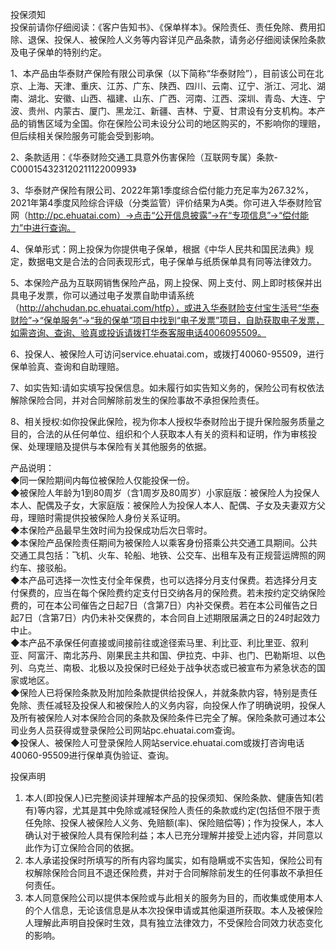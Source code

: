 投保须知  
投保前请你仔细阅读：《客户告知书》、《保单样本》。保险责任、责任免除、费用扣除、退保、投保人、被保险人义务等内容详见产品条款，请务必仔细阅读保险条款及电子保单的特别约定。

1、本产品由华泰财产保险有限公司承保（以下简称“华泰财险”），目前该公司在北京、上海、天津、重庆、江苏、广东、陕西、四川、云南、辽宁、浙江、河北、湖南、湖北、安徽、山西、福建、山东、广西、河南、江西、深圳、青岛、大连、宁波、贵州、内蒙古、厦门、黑龙江、新疆、吉林、宁夏、甘肃设有分支机构。本产品的销售区域为全国。你在保险公司未设分公司的地区购买的，不影响你的理赔，但后续相关保险服务可能会受到影响。

2、条款适用：《华泰财险交通工具意外伤害保险（互联网专属）条款-C00015432312021112200993》

3、华泰财产保险有限公司、2022年第1季度综合偿付能力充足率为267.32%，2021年第4季度风险综合评级（分类监管）评价结果为A类。你可进入华泰财险官网（http://pc.ehuatai.com）→点击“公开信息披露”→在“专项信息”→“偿付能力”中进行查询。

4、保单形式：网上投保为你提供电子保单，根据《中华人民共和国民法典》规定，数据电文是合法的合同表现形式，电子保单与纸质保单具有同等法律效力。

5、本保险产品为互联网销售保险产品，网上投保、网上支付、网上即时核保并出具电子发票，你可以通过电子发票自助申请系统（http://ahchudan.pc.ehuatai.com/htfp），或进入华泰财险支付宝生活号“华泰财险”→“保单服务”→“我的保单”项目中找到“电子发票”项目，自助获取电子发票，如需咨询、查询、验真或投诉请拨打华泰客服电话4006095509。

6、投保人、被保险人可访问service.ehuatai.com，或拨打40060-95509，进行保单验真、查询和自助理赔。

7、如实告知:请如实填写投保信息。如未履行如实告知义务的，保险公司有权依法解除保险合同，并对合同解除前发生的保险事故不承担保险责任。

8、相关授权:如你投保此保险，视为你本人授权华泰财险出于提升保险服务质量之目的，合法的从任何单位、组织和个人获取本人有关的资料和证明，作为审核投保、处理理赔及提供与本保险有关其他服务的依据。

产品说明：  
◆同一保险期间内每位被保险人仅能投保一份。  
◆被保险人年龄为1到80周岁（含1周岁及80周岁）小家庭版：被保险人为投保人本人、配偶及子女，大家庭版：被保险人为投保人本人、配偶、子女及夫妻双方父母，理赔时需提供投被保险人身份关系证明。  
◆本保险产品最早生效时间为投保成功后次日零时。  
◆本保险产品保险责任期间为被保险人以乘客身份搭乘公共交通工具期间。公共交通工具包括：飞机、火车、轮船、地铁、公交车、出租车及有正规营运牌照的网约车、接驳船。  
◆本产品可选择一次性支付全年保费，也可以选择分月支付保费。若选择分月支付保费的，应当在每个保险费约定支付日交纳各月的保险费。若未按约定交纳保险费的，可在本公司催告之日起7日（含第7日）内补交保费。若在本公司催告之日起7日（含第7日）内仍未补交保费的，本合同自上述期限届满之日的24时起效力中止。  
◆本产品不承保任何直接或间接前往或途径索马里、利比亚、利比里亚、叙利亚、阿富汗、南北苏丹、刚果民主共和国、伊拉克、中非、也门、巴勒斯坦、以色列、乌克兰、南极、北极以及投保时已经处于战争状态或已被宣布为紧急状态的国家或地区。  
◆保险人已将保险条款及附加险条款提供给投保人，并就条款内容，特别是责任免除、责任减轻及投保人和被保险人的义务内容，向投保人作了明确说明，投保人及所有被保险人对本保险合同的条款及保险条件已完全了解。保险条款可通过本公司业务人员获得或登录保险公司网站pc.ehuatai.com查询。  
◆投保人、被保险人可登录保险人网站service.ehuatai.com或拨打咨询电话40060-95509进行保单真伪验证、查询。

投保声明  
1. 本人(即投保人)已完整阅读并理解本产品的投保须知、保险条款、健康告知(若有)等内容，尤其是其中免除或减轻保险人责任的条款或约定(包括但不限于责任免除、投保人被保险人义务、免赔额(率)、保险赔偿等)；作为投保人，本人确认对于被保险人具有保险利益；本人已充分理解并接受上述内容，并同意以此作为订立保险合同的依据。  
2. 本人承诺投保时所填写的所有内容均属实，如有隐瞒或不实告知，保险公司有权解除保险合同且不退还保险费，并对于合同解除前发生的任何事故不承担任何责任。  
3. 本人同意保险公司以提供本保险或与此相关的服务为目的，而收集或使用本人的个人信息，无论该信息是从本次投保申请或其他渠道所获取。本人及被保险人理解此声明自投保时生效，具有独立法律效力，不受保险合同效力状态变化的影响。